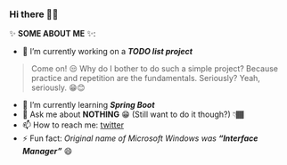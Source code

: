 ### Hi there 👋🏾

✨ **SOME ABOUT ME** ✨:

- 🔭 I’m currently working on a **_TODO list project_** 
> Come on! 😒 Why do I bother to do such a simple project? Because practice and repetition are the fundamentals. Seriously? Yeah, seriously. 😁😊
- 🌱 I’m currently learning **_Spring Boot_**
- 💬 Ask me about **NOTHING** 😁 (Still want to do it though?) 👇🏾
- 📫 How to reach me: [twitter](https://www.twitter/christian80gabi)
- ⚡ Fun fact: _Original name of Microsoft Windows was **“Interface Manager”**_ 😄
